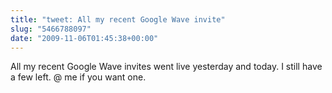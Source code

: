 ```yaml
---
title: "tweet: All my recent Google Wave invite"
slug: "5466788097"
date: "2009-11-06T01:45:38+00:00"
---
```

All my recent Google Wave invites went live yesterday and today. I still have a few left. @ me if you want one.